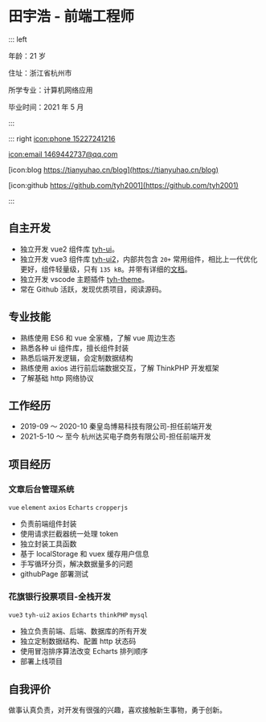 # 田宇浩 - 前端工程师

::: left

年龄：21 岁

住址：浙江省杭州市

所学专业：计算机网络应用

毕业时间：2021 年 5 月

:::

::: right
[icon:phone 15227241216](15227241216)

[icon:email 1469442737@qq.com](1469442737@qq.com)

[icon:blog https://tianyuhao.cn/blog](https://tianyuhao.cn/blog)

[icon:github https://github.com/tyh2001](https://github.com/tyh2001)

:::

## 自主开发

- 独立开发 vue2 组件库 [tyh-ui](https://github.com/Tyh2001/tyh-ui)。
- 独立开发 vue3 组件库 [tyh-ui2](https://github.com/Tyh2001/tyh-ui2)，内部共包含 `20+` 常用组件，相比上一代优化更好，组件轻量级，只有 `135 kB`。并带有详细的[文档](https://tianyuhao.cn/tyhui/v3)。
- 独立开发 vscode 主题插件 [tyh-theme](https://github.com/Tyh2001/tyh-theme-vscode)。
- 常在 Github 活跃，发现优质项目，阅读源码。

## 专业技能

- 熟练使用 ES6 和 vue 全家桶，了解 vue 周边生态
- 熟悉各种 ui 组件库，擅长组件封装
- 熟悉后端开发逻辑，会定制数据结构
- 熟练使用 axios 进行前后端数据交互，了解 ThinkPHP 开发框架
- 了解基础 http 网络协议

## 工作经历

- 2019-09 ～ 2020-10 秦皇岛博易科技有限公司-担任前端开发
- 2021-5-10 ～ 至今 杭州达买电子商务有限公司-担任前端开发

## 项目经历

### 文章后台管理系统

`vue` `element` `axios` `Echarts` `cropperjs`

- 负责前端组件封装
- 使用请求拦截器统一处理 token
- 独立封装工具函数
- 基于 localStorage 和 vuex 缓存用户信息
- 手写循环分页，解决数据量多的问题
- githubPage 部署测试

### 花旗银行投票项目-全栈开发

`vue3` `tyh-ui2` `axios` `Echarts` `thinkPHP` `mysql`

- 独立负责前端、后端、数据库的所有开发
- 独立定制数据结构、配置 http 状态码
- 使用冒泡排序算法改变 Echarts 排列顺序
- 部署上线项目

## 自我评价

做事认真负责，对开发有很强的兴趣，喜欢接触新生事物，勇于创新。
